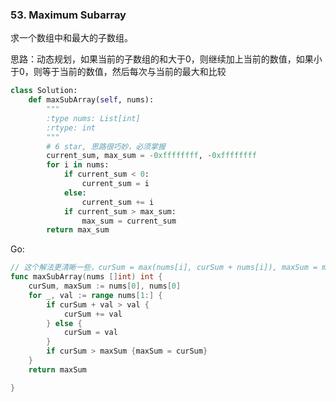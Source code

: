 ### 53. Maximum Subarray

求一个数组中和最大的子数组。

思路：动态规划，如果当前的子数组的和大于0，则继续加上当前的数值，如果小于0，则等于当前的数值，然后每次与当前的最大和比较

```python
class Solution:
    def maxSubArray(self, nums):
        """
        :type nums: List[int]
        :rtype: int
        """
        # 6 star, 思路很巧妙，必须掌握
        current_sum, max_sum = -0xffffffff, -0xffffffff
        for i in nums:
            if current_sum < 0:
                current_sum = i
            else:
                current_sum += i
            if current_sum > max_sum:
                max_sum = current_sum
        return max_sum
```


Go:

```go
// 这个解法更清晰一些，curSum = max(nums[i], curSum + nums[i]), maxSum = max(curSum, maxSum)
func maxSubArray(nums []int) int {
	curSum, maxSum := nums[0], nums[0]
	for _, val := range nums[1:] {
		if curSum + val > val {
			curSum += val
		} else {
			curSum = val
		}
		if curSum > maxSum {maxSum = curSum}
	}
	return maxSum

}
```